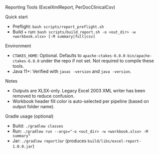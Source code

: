 Reporting Tools (ExcelXmlReport, PerDocClinicalCsv)

Quick start
- Preflight: `bash scripts/report_preflight.sh`
- Build + run: `bash scripts/build_report.sh -o <out_dir> -w <workbook.xlsx> [-M summary|full|csv]`

Environment
- `CTAKES_HOME`: Optional. Defaults to `apache-ctakes-6.0.0-bin/apache-ctakes-6.0.0` under the repo if not set. Not required to compile these tools.
- Java 11+: Verified with `javac -version` and `java -version`.

Notes
- Outputs are XLSX-only. Legacy Excel 2003 XML writer has been removed to reduce confusion.
- Workbook header fill color is auto-selected per pipeline (based on output folder name).

Gradle usage (optional)
- Build: `./gradlew classes`
- Run: `./gradlew run --args="-o <out_dir> -w <workbook.xlsx> -M summary"`
- Jar: `./gradlew reportJar` (produces `build/libs/excel-report-1.0.0.jar`)



